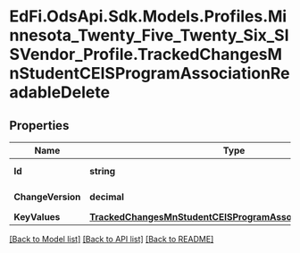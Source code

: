 # EdFi.OdsApi.Sdk.Models.Profiles.Minnesota_Twenty_Five_Twenty_Six_SISVendor_Profile.TrackedChangesMnStudentCEISProgramAssociationReadableDelete

## Properties

Name | Type | Description | Notes
------------ | ------------- | ------------- | -------------
**Id** | **string** | Resource identifier | [optional] 
**ChangeVersion** | **decimal** | Change version | [optional] 
**KeyValues** | [**TrackedChangesMnStudentCEISProgramAssociationReadableKey**](TrackedChangesMnStudentCEISProgramAssociationReadableKey.md) |  | [optional] 

[[Back to Model list]](../README.md#documentation-for-models) [[Back to API list]](../README.md#documentation-for-api-endpoints) [[Back to README]](../README.md)

